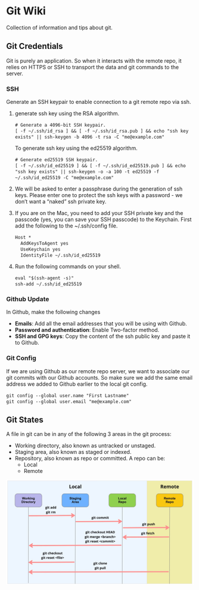 # Git Wiki

Collection of information and tips about git.

## Git Credentials

Git is purely an application. So when it interacts with the remote repo, it relies on HTTPS or SSH to transport the data and git commands to the server.

### SSH

Generate an SSH keypair to enable connection to a git remote repo via ssh.

1. generate ssh key using the RSA algorithm.

   ```shell
   # Generate a 4096-bit SSH keypair.
   [ -f ~/.ssh/id_rsa ] && [ -f ~/.ssh/id_rsa.pub ] && echo "ssh key exists" || ssh-keygen -b 4096 -t rsa -C "me@example.com"
   ```

   To generate ssh key using the ed25519 algorithm.

   ```shell
   # Generate ed25519 SSH keypair.
   [ -f ~/.ssh/id_ed25519 ] && [ -f ~/.ssh/id_ed25519.pub ] && echo "ssh key exists" || ssh-keygen -o -a 100 -t ed25519 -f ~/.ssh/id_ed25519 -C "me@example.com"
   ```

1. We will be asked to enter a passphrase during the generation of ssh keys. Please enter one to protect the ssh keys with a password - we don’t want a “naked” ssh private key. 
1. If you are on the Mac, you need to add your SSH private key and the passcode (yes, you can save your SSH passcode) to the Keychain. First add the following to the ~/.ssh/config file.

   ```text
   Host *
     AddKeysToAgent yes
     UseKeychain yes
     IdentityFile ~/.ssh/id_ed25519
   ```

1. Run the following commands on your shell.

   ```shell
   eval "$(ssh-agent -s)"
   ssh-add ~/.ssh/id_ed25519
   ```

### Github Update

In Github, make the following changes

* **Emails**: Add all the email addresses that you will be using with Github. 
* **Password and authentication**: Enable Two-factor method.
* **SSH and GPG keys**: Copy the content of the ssh public key and paste it to Github. 

### Git Config

If we are using Github as our remote repo server, we want to associate our git commits with our Github accounts. So make sure we add the same email address we added to Github earlier to the local git config.

```shell
git config --global user.name "First Lastname"
git config --global user.email "me@example.com"
```

## Git States

A file in git can be in any of the following 3 areas in the git process:

* Working directory, also known as untracked or unstaged.
* Staging area, also known as staged or indexed.
* Repository, also known as repo or committed. A repo can be:
  * Local
  * Remote

![States of git](images/git-states.jpg)
